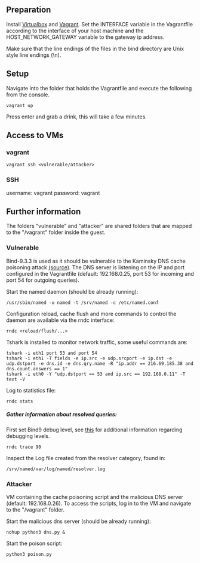## Preparation
Install [Virtualbox](https://www.virtualbox.org/wiki/Downloads) and [Vagrant](https://www.vagrantup.com/downloads.html).
Set the INTERFACE variable in the Vagrantfile according to the interface of your host machine and the HOST_NETWORK_GATEWAY variable to the gateway ip address.

Make sure that the line endings of the files in the bind directory are Unix style line endings (\n).
## Setup
Navigate into the folder that holds the Vagrantfile and execute the following from the console.

    vagrant up
Press enter and grab a drink, this will take a few minutes.
## Access to VMs
### vagrant
    vagrant ssh <vulnerable/attacker>

### SSH
username: vagrant
password: vagrant

## Further information
The folders "vulnerable" and "attacker" are shared folders that are mapped to the "/vagrant" folder inside the guest. 
### Vulnerable
Bind-9.3.3 is used as it should be vulnerable to the Kaminsky DNS cache poisoning attack [(source)](https://kb.isc.org/article/AA-00924/0/CVE-2008-1447%3A-DNS-Cache-Poisoning-Issue-Kaminsky-bug.html).
The DNS server is listening on the IP and port configured in the Vagrantfile (default: 192.168.0.25, port 53 for incoming and port 54 for outgoing queries).

Start the named daemon (should be already running):

    /usr/sbin/named -u named -t /srv/named -c /etc/named.conf

Configuration reload, cache flush and more commands to control the daemon are available via the rndc interface:

	rndc <reload/flush/...>

Tshark is installed to monitor network traffic, some useful commands are:

    tshark -i eth1 port 53 and port 54
    tshark -i eth1 -T fields -e ip.src -e udp.srcport -e ip.dst -e udp.dstport -e dns.id -e dns.qry.name -R "ip.addr == 216.69.185.38 and dns.count.answers == 1"
    tshark -i eth0 -Y "udp.dstport == 53 and ip.src == 192.168.0.11" -T text -V

Log to statistics file:

    rndc stats

##### Gather information about resolved queries:

First set Bind9 debug level, see [this](http://docstore.mik.ua/orelly/networking_2ndEd/dns/ch13_01.htm) for additional information regarding debugging levels.

    rndc trace 90

Inspect the Log file created from the resolver category, found in:

    /srv/named/var/log/named/resolver.log
    

### Attacker
VM containing the cache poisoning script and the malicious DNS server (default: 192.168.0.26). To access the scripts, log in to the VM and navigate to the "/vagrant" folder.

Start the malicious dns server (should be already running):

    nohup python3 dns.py &

Start the poison script:

    python3 poison.py
